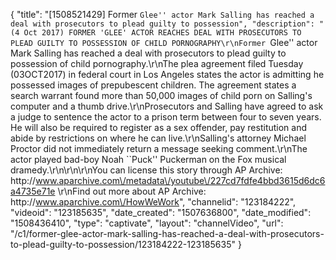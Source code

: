 {
    "title": "[1508521429] Former ``Glee'' actor Mark Salling has reached a deal with prosecutors to plead guilty to possession",
    "description": "(4 Oct 2017) FORMER 'GLEE' ACTOR REACHES DEAL WITH PROSECUTORS TO PLEAD GUILTY TO POSSESSION OF CHILD PORNOGRAPHY\r\nFormer ``Glee'' actor Mark Salling has reached a deal with prosecutors to plead guilty to possession of child pornography.\r\nThe plea agreement filed Tuesday (03OCT2017) in federal court in Los Angeles states the actor is admitting he possessed images of prepubescent children. The agreement states a search warrant found more than 50,000 images of child porn on Salling's computer and a thumb drive.\r\nProsecutors and Salling have agreed to ask a judge to sentence the actor to a prison term between four to seven years. He will also be required to register as a sex offender, pay restitution and abide by restrictions on where he can live.\r\nSalling's attorney Michael Proctor did not immediately return a message seeking comment.\r\nThe actor played bad-boy Noah ``Puck'' Puckerman on the Fox musical dramedy.\r\n\r\n\r\nYou can license this story through AP Archive: http:\/\/www.aparchive.com\/metadata\/youtube\/227cd7fdfe4bbd3615d6dc6a4735e71e \r\nFind out more about AP Archive: http:\/\/www.aparchive.com\/HowWeWork",
    "channelid": "123184222",
    "videoid": "123185635",
    "date_created": "1507636800",
    "date_modified": "1508436410",
    "type": "captivate",
    "layout": "channelVideo",
    "url": "\/c1\/former-glee-actor-mark-salling-has-reached-a-deal-with-prosecutors-to-plead-guilty-to-possession\/123184222-123185635"
}